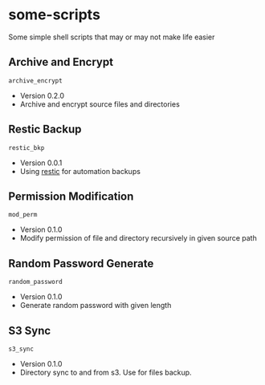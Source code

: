 # some-scripts
Some simple shell scripts that may or may not make life easier

## Archive and Encrypt

`archive_encrypt`  
- Version 0.2.0
- Archive and encrypt source files and directories

## Restic Backup

`restic_bkp`
- Version 0.0.1
- Using [restic](https://restic.readthedocs.io/en/latest/010_introduction.html) for automation backups

## Permission Modification

`mod_perm`
- Version 0.1.0
- Modify permission of file and directory recursively in given source path

## Random Password Generate

`random_password`
- Version 0.1.0
- Generate random password with given length

## S3 Sync

`s3_sync`
- Version 0.1.0
- Directory sync to and from s3. Use for files backup.
